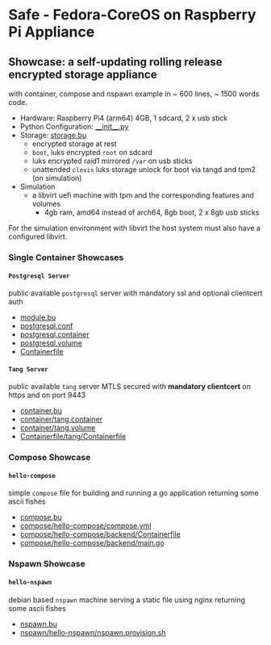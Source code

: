 # Safe - Fedora-CoreOS on Raspberry Pi Appliance

## Showcase: a self-updating rolling release encrypted storage appliance

with container, compose and nspawn example in ~ 600 lines, ~ 1500 words code.

- Hardware: Raspberry Pi4 (arm64) 4GB, 1 sdcard, 2 x usb stick
- Python Configuration: [_\_init__.py](__init__.py)
- Storage: [storage.bu](storage.bu)
    - encrypted storage at rest
    - `boot`, luks encrypted `root` on sdcard
    - luks encrypted raid1 mirrored `/var` on usb sticks
    - unattended `clevis` luks storage unlock for boot via tangd and tpm2 (on simulation)
- Simulation
    - a libvirt uefi machine with tpm and the corresponding features and volumes
        - 4gb ram, amd64 instead of arch64, 8gb boot, 2 x 8gb usb sticks

For the simulation environment with libvirt the host system must also have a configured libvirt.

### Single Container Showcases

#### `Postgresql Server`

public available `postgresql` server with mandatory ssl and optional clientcert auth

- [module.bu](postgresql/module.bu)
- [postgresql.conf](postgresql/container/postgresql.conf)
- [postgresql.container](postgresql/container/postgresql.container)
- [postgresql.volume](postgresqlcontainer/postgresql.volume)
- [Containerfile](postgresql/Containerfile/postgresql/Containerfile)

#### `Tang Server`

public available `tang` server MTLS secured with **mandatory clientcert** on https and on port 9443

- [container.bu](container.bu)
- [container/tang.container](container/tang.container)
- [container/tang.volume](container/tang.volume)
- [Containerfile/tang/Containerfile](Containerfile/tang/Containerfile)

### Compose Showcase

#### `hello-compose`

simple `compose` file for building and running a go application returning some ascii fishes

- [compose.bu](compose.bu)
- [compose/hello-compose/compose.yml](compose/hello-compose/compose.yml)
- [compose/hello-compose/backend/Containerfile](compose/hello-compose/backend/Containerfile)
- [compose/hello-compose/backend/main.go](compose/hello-compose/backend/main.go)

### Nspawn Showcase

#### `hello-nspawn`

debian based `nspawn` machine serving a static file using nginx returning some ascii fishes

- [nspawn.bu](nspawn.bu)
- [nspawn/hello-nspawn/nspawn.provision.sh](nspawn/hello-nspawn/nspawn.provision.sh)
